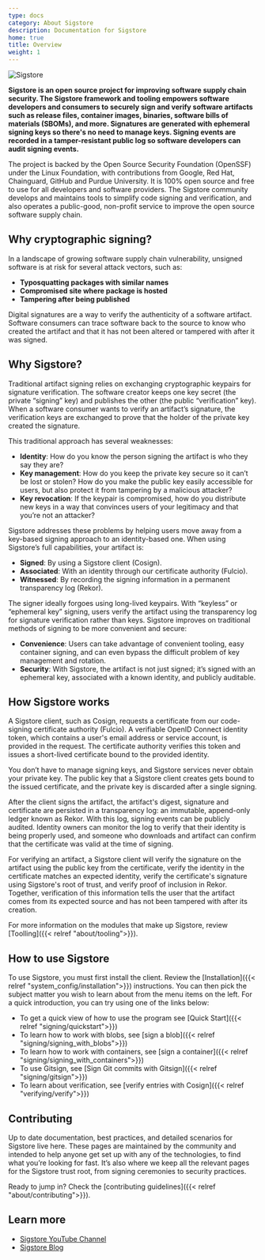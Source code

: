 ```yaml
---
type: docs
category: About Sigstore
description: Documentation for Sigstore
home: true
title: Overview
weight: 1
---
```


![Sigstore](sigstore-logo_horizontal-color.svg)

**Sigstore is an open source project for improving software supply chain security. The Sigstore framework and tooling empowers software developers and consumers to securely sign and verify software artifacts such as release files, container images, binaries, software bills of materials (SBOMs), and more. Signatures are generated with ephemeral signing keys so there's no need to manage keys. Signing events are recorded in a tamper-resistant public log so software developers can audit signing events.**

The project is backed by the Open Source Security Foundation (OpenSSF) under the Linux Foundation, with contributions from Google, Red Hat, Chainguard, GitHub and Purdue University. It is 100% open source and free to use for all developers and software providers. The Sigstore community develops and maintains tools to simplify code signing and verification, and also operates a public-good, non-profit service to improve the open source software supply chain.

## Why cryptographic signing?

In a landscape of growing software supply chain vulnerability, unsigned software is at risk for several attack vectors, such as:

- **Typosquatting packages with similar names**
- **Compromised site where package is hosted**
- **Tampering after being published**

Digital signatures are a way to verify the authenticity of a software artifact. Software consumers can trace software back to the source to know who created the artifact and that it has not been altered or tampered with after it was signed.

## Why Sigstore?

Traditional artifact signing relies on exchanging cryptographic keypairs for signature verification. The software creator keeps one key secret (the private “signing” key) and publishes the other (the public “verification” key). When a software consumer wants to verify an artifact’s signature, the verification keys are exchanged to prove that the holder of the private key created the signature.

This traditional approach has several weaknesses:

- **Identity**: How do you know the person signing the artifact is who they say they are?
- **Key management**: How do you keep the private key secure so it can’t be lost or stolen? How do you make the public key easily accessible for users, but also protect it from tampering by a malicious attacker?
- **Key revocation**: If the keypair is compromised, how do you distribute new keys in a way that convinces users of your legitimacy and that you’re not an attacker?

Sigstore addresses these problems by helping users move away from a key-based signing approach to an identity-based one. When using Sigstore’s full capabilities, your artifact is:

- **Signed**: By using a Sigstore client (Cosign).
- **Associated**: With an identity through our certificate authority (Fulcio).
- **Witnessed**: By recording the signing information in a permanent transparency log (Rekor).

The signer ideally forgoes using long-lived keypairs. With “keyless” or “ephemeral key” signing, users verify the artifact using the transparency log for signature verification rather than keys. Sigstore improves on traditional methods of signing to be more convenient and secure:

- **Convenience**: Users can take advantage of convenient tooling, easy container signing, and can even bypass the difficult problem of key management and rotation.
- **Security**: With Sigstore, the artifact is not just signed; it’s signed with an ephemeral key, associated with a known identity, and publicly auditable.

## How Sigstore works

A Sigstore client, such as Cosign, requests a certificate from our code-signing certificate authority (Fulcio). A verifiable OpenID Connect identity token, which contains a user's email address or service account, is provided in the request. The certificate authority verifies this token and issues a short-lived certificate bound to the provided identity.

You don’t have to manage signing keys, and Sigstore services never obtain your private key. The public key that a Sigstore client creates gets bound to the issued certificate, and the private key is discarded after a single signing.

After the client signs the artifact, the artifact's digest, signature and certificate are persisted in a transparency log: an immutable, append-only ledger known as Rekor. With this log, signing events can be publicly audited. Identity owners can monitor the log to verify that their identity is being properly used, and someone who downloads and artifact can confirm that the certificate was valid at the time of signing.

For verifying an artifact, a Sigstore client will verify the signature on the artifact using the public key from the certificate, verify the identity in the certificate matches an expected identity, verify the certificate's signature using Sigstore's root of trust, and verify proof of inclusion in Rekor. Together, verification of this information tells the user that the artifact comes from its expected source and has not been tampered with after its creation.

For more information on the modules that make up Sigstore, review [Toolling]({{< relref "about/tooling">}}).

## How to use Sigstore

To use Sigstore, you must first install the client. Review the [Installation]({{< relref "system_config/installation">}}) instructions. You can then pick the subject matter you wish to learn about from the menu items on the left. For a quick introduction, you can try using one of the links below:

- To get a quick view of how to use the program see [Quick Start]({{< relref "signing/quickstart">}})
- To learn how to work with blobs, see [sign a blob]({{< relref "signing/signing_with_blobs">}})
- To learn how to work with containers, see [sign a container]({{< relref "signing/signing_with_containers">}})
- To use Gitsign, see [Sign Git commits with Gitsign]({{< relref "signing/gitsign">}})
- To learn about verification, see [verify entries with Cosign]({{< relref "verifying/verify">}})

## Contributing

Up to date documentation, best practices, and detailed scenarios for Sigstore live here. These pages are maintained by the community and intended to help anyone get set up with any of the technologies, to find what you’re looking for fast. It’s also where we keep all the relevant pages for the Sigstore trust root, from signing ceremonies to security practices.

Ready to jump in? Check the [contributing guidelines]({{< relref "about/contributing">}}).

## Learn more

- [Sigstore YouTube Channel](https://www.youtube.com/@projectsigstore)
- [Sigstore Blog](https://blog.sigstore.dev/)
